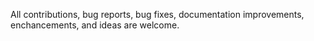 All contributions, bug reports, bug fixes, documentation improvements, enchancements, and ideas are welcome.
